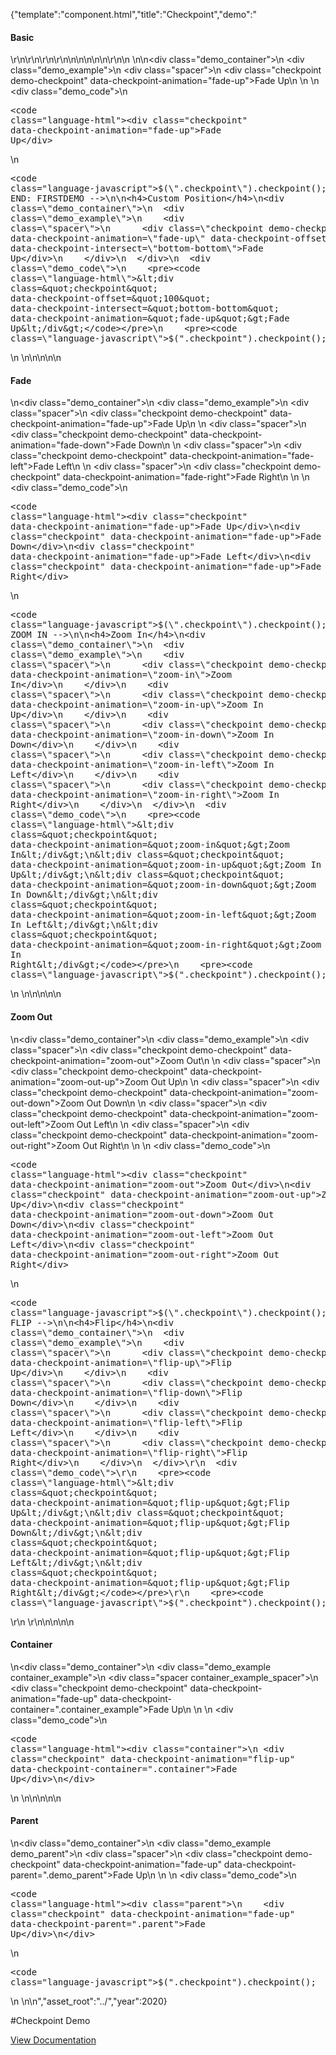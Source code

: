 {"template":"component.html","title":"Checkpoint","demo":"<h4>Basic</h4>\r\n\r\n<!-- START: FIRSTDEMO -->\r\n\r\n<style>\n  .check_container { background: #f9f9f9; overflow: hidden; }\n  .spacer { margin: 100px auto; border: 1px solid #eee; border-radius: 3px; height: 202px; width: 302px; }\n  .checkpoint { background: #00bcd4; border-radius: 3px; color: #fff; height: 200px; line-height: 200px; margin: 0 auto; text-align: center; width: 300px; }\n\n  @media screen and (min-width: 980px) {\n    .spacer { margin: 200px auto; }\n  }\n\n  @media screen and (min-width: 1220px) {\n    .spacer { margin: 300px auto; }\n  }\n\n  .marker {\n    position: fixed;\n    /*top: 50%;*/\n    right: 0;\n    left: 0;\n\n    width: 100%;\n    height: 1px;\n\n    background: red;\n    opacity: 0.2;\n  }\n\n  .container_example { padding: 100px 0; }\n  .container_example_spacer { margin: 0 auto; }\n\n  @media screen and (min-width: 980px) {\n    .container_example { padding: 200px 0; }\n    .container_example_spacer { margin: 0 auto; }\n  }\n\n  @media screen and (min-width: 1220px) {\n    .container_example { padding: 300px 0; }\n    .container_example_spacer { margin: 0 auto; }\n  }\n\n  .demo_parent {\n    position: relative;\n    height: 300px;\n    background: #eee;\n    overflow-y: scroll;\n  }\n  .demo_parent .spacer {\n    margin-top: 500px;\n  }\n</style>\n\n<!-- <div class=\"marker\" style=\"top: 100px;\"></div>\n<div class=\"marker\" style=\"top: 50%;\"></div>\n<div class=\"marker\" style=\"bottom: 100px;\"></div> -->\n\n<script>\nFormstone.Ready(function() {\n  // $(\".checkpoint\").on(\"activate.checkpoint\", function() {\n  //   console.log(\"activate\", this);\n  // }).on(\"deactivate.checkpoint\", function() {\n  //   console.log(\"deactivate\", this);\n  // });\n\n  $(\".demo-checkpoint\").checkpoint({\n    // offset: -50,\n    intersect: 'middle-top',\n    reverse: true\n  });\n\n  $(\"body\").find(\".js-demo_tabs\").on(\"update.tabs\", function() {\n    $(\".demo-checkpoint\").checkpoint(\"resize\");\n  });\n});\n</script>\n\r\n\n  <!-- <div class=\"spacer\">\n    <div class=\"checkpoint demo-checkpoint\" data-checkpoint-options='{\"offset\":-100,\"intersect\":\"top-top\"}' data-checkpoint-animation=\"fade-up\">Target</div>\n  </div>\n  <div class=\"spacer\">\n    <div class=\"checkpoint demo-checkpoint\" data-checkpoint-options='{\"offset\":0,\"intersect\":\"middle-middle\"}' data-checkpoint-animation=\"fade-up\">Target</div>\n  </div>\n  <div class=\"spacer\">\n    <div class=\"checkpoint demo-checkpoint\" data-checkpoint-options='{\"offset\":100,\"intersect\":\"bottom-bottom\"}' data-checkpoint-animation=\"fade-up\">Target</div>\n  </div>\n  <div class=\"check_container\">\n    <div class=\"spacer\">\n      <div class=\"checkpoint demo-checkpoint\" data-checkpoint-options='{\"offset\":100,\"intersect\":\"bottom-bottom\"}' data-checkpoint-animation=\"fade-up\" data-checkpoint-container=\".check_container\">Target</div>\n    </div>\n  </div> -->\n\n<div class=\"demo_container\">\n  <div class=\"demo_example\">\n    <div class=\"spacer\">\n      <div class=\"checkpoint demo-checkpoint\" data-checkpoint-animation=\"fade-up\">Fade Up</div>\n    </div>\n  </div>\n  <div class=\"demo_code\">\n    <pre><code class=\"language-html\">&lt;div class=&quot;checkpoint&quot; data-checkpoint-animation=&quot;fade-up&quot;&gt;Fade Up&lt;/div&gt;</code></pre>\n    <pre><code class=\"language-javascript\">$(\".checkpoint\").checkpoint();</code></pre>\n  </div>\n</div>\n\n<!-- END: FIRSTDEMO -->\n\n<h4>Custom Position</h4>\n<div class=\"demo_container\">\n  <div class=\"demo_example\">\n    <div class=\"spacer\">\n      <div class=\"checkpoint demo-checkpoint\" data-checkpoint-animation=\"fade-up\" data-checkpoint-offset=\"100\" data-checkpoint-intersect=\"bottom-bottom\">Fade Up</div>\n    </div>\n  </div>\n  <div class=\"demo_code\">\n    <pre><code class=\"language-html\">&lt;div class=&quot;checkpoint&quot; data-checkpoint-offset=&quot;100&quot; data-checkpoint-intersect=&quot;bottom-bottom&quot; data-checkpoint-animation=&quot;fade-up&quot;&gt;Fade Up&lt;/div&gt;</code></pre>\n    <pre><code class=\"language-javascript\">$(\".checkpoint\").checkpoint();</code></pre>\n  </div>\n</div>\n\n<!-- FADE -->\n\n<h4>Fade</h4>\n<div class=\"demo_container\">\n  <div class=\"demo_example\">\n    <div class=\"spacer\">\n      <div class=\"checkpoint demo-checkpoint\" data-checkpoint-animation=\"fade-up\">Fade Up</div>\n    </div>\n    <div class=\"spacer\">\n      <div class=\"checkpoint demo-checkpoint\" data-checkpoint-animation=\"fade-down\">Fade Down</div>\n    </div>\n    <div class=\"spacer\">\n      <div class=\"checkpoint demo-checkpoint\" data-checkpoint-animation=\"fade-left\">Fade Left</div>\n    </div>\n    <div class=\"spacer\">\n      <div class=\"checkpoint demo-checkpoint\" data-checkpoint-animation=\"fade-right\">Fade Right</div>\n    </div>\n  </div>\n  <div class=\"demo_code\">\n    <pre><code class=\"language-html\">&lt;div class=&quot;checkpoint&quot; data-checkpoint-animation=&quot;fade-up&quot;&gt;Fade Up&lt;/div&gt;\n&lt;div class=&quot;checkpoint&quot; data-checkpoint-animation=&quot;fade-up&quot;&gt;Fade Down&lt;/div&gt;\n&lt;div class=&quot;checkpoint&quot; data-checkpoint-animation=&quot;fade-up&quot;&gt;Fade Left&lt;/div&gt;\n&lt;div class=&quot;checkpoint&quot; data-checkpoint-animation=&quot;fade-up&quot;&gt;Fade Right&lt;/div&gt;</code></pre>\n    <pre><code class=\"language-javascript\">$(\".checkpoint\").checkpoint();</code></pre>\n  </div>\n</div>\n\n<!-- ZOOM IN -->\n\n<h4>Zoom In</h4>\n<div class=\"demo_container\">\n  <div class=\"demo_example\">\n    <div class=\"spacer\">\n      <div class=\"checkpoint demo-checkpoint\" data-checkpoint-animation=\"zoom-in\">Zoom In</div>\n    </div>\n    <div class=\"spacer\">\n      <div class=\"checkpoint demo-checkpoint\" data-checkpoint-animation=\"zoom-in-up\">Zoom In Up</div>\n    </div>\n    <div class=\"spacer\">\n      <div class=\"checkpoint demo-checkpoint\" data-checkpoint-animation=\"zoom-in-down\">Zoom In Down</div>\n    </div>\n    <div class=\"spacer\">\n      <div class=\"checkpoint demo-checkpoint\" data-checkpoint-animation=\"zoom-in-left\">Zoom In Left</div>\n    </div>\n    <div class=\"spacer\">\n      <div class=\"checkpoint demo-checkpoint\" data-checkpoint-animation=\"zoom-in-right\">Zoom In Right</div>\n    </div>\n  </div>\n  <div class=\"demo_code\">\n    <pre><code class=\"language-html\">&lt;div class=&quot;checkpoint&quot; data-checkpoint-animation=&quot;zoom-in&quot;&gt;Zoom In&lt;/div&gt;\n&lt;div class=&quot;checkpoint&quot; data-checkpoint-animation=&quot;zoom-in-up&quot;&gt;Zoom In Up&lt;/div&gt;\n&lt;div class=&quot;checkpoint&quot; data-checkpoint-animation=&quot;zoom-in-down&quot;&gt;Zoom In Down&lt;/div&gt;\n&lt;div class=&quot;checkpoint&quot; data-checkpoint-animation=&quot;zoom-in-left&quot;&gt;Zoom In Left&lt;/div&gt;\n&lt;div class=&quot;checkpoint&quot; data-checkpoint-animation=&quot;zoom-in-right&quot;&gt;Zoom In Right&lt;/div&gt;</code></pre>\n    <pre><code class=\"language-javascript\">$(\".checkpoint\").checkpoint();</code></pre>\n  </div>\n</div>\n\n<!-- ZOOM OUT -->\n\n<h4>Zoom Out</h4>\n<div class=\"demo_container\">\n  <div class=\"demo_example\">\n    <div class=\"spacer\">\n      <div class=\"checkpoint demo-checkpoint\" data-checkpoint-animation=\"zoom-out\">Zoom Out</div>\n    </div>\n    <div class=\"spacer\">\n      <div class=\"checkpoint demo-checkpoint\" data-checkpoint-animation=\"zoom-out-up\">Zoom Out Up</div>\n    </div>\n    <div class=\"spacer\">\n      <div class=\"checkpoint demo-checkpoint\" data-checkpoint-animation=\"zoom-out-down\">Zoom Out Down</div>\n    </div>\n    <div class=\"spacer\">\n      <div class=\"checkpoint demo-checkpoint\" data-checkpoint-animation=\"zoom-out-left\">Zoom Out Left</div>\n    </div>\n    <div class=\"spacer\">\n      <div class=\"checkpoint demo-checkpoint\" data-checkpoint-animation=\"zoom-out-right\">Zoom Out Right</div>\n    </div>\n  </div>\n  <div class=\"demo_code\">\n    <pre><code class=\"language-html\">&lt;div class=&quot;checkpoint&quot; data-checkpoint-animation=&quot;zoom-out&quot;&gt;Zoom Out&lt;/div&gt;\n&lt;div class=&quot;checkpoint&quot; data-checkpoint-animation=&quot;zoom-out-up&quot;&gt;Zoom Out Up&lt;/div&gt;\n&lt;div class=&quot;checkpoint&quot; data-checkpoint-animation=&quot;zoom-out-down&quot;&gt;Zoom Out Down&lt;/div&gt;\n&lt;div class=&quot;checkpoint&quot; data-checkpoint-animation=&quot;zoom-out-left&quot;&gt;Zoom Out Left&lt;/div&gt;\n&lt;div class=&quot;checkpoint&quot; data-checkpoint-animation=&quot;zoom-out-right&quot;&gt;Zoom Out Right&lt;/div&gt;</code></pre>\n    <pre><code class=\"language-javascript\">$(\".checkpoint\").checkpoint();</code></pre>\n  </div>\n</div>\n\n<!-- FLIP -->\n\n<h4>Flip</h4>\n<div class=\"demo_container\">\n  <div class=\"demo_example\">\n    <div class=\"spacer\">\n      <div class=\"checkpoint demo-checkpoint\" data-checkpoint-animation=\"flip-up\">Flip Up</div>\n    </div>\n    <div class=\"spacer\">\n      <div class=\"checkpoint demo-checkpoint\" data-checkpoint-animation=\"flip-down\">Flip Down</div>\n    </div>\n    <div class=\"spacer\">\n      <div class=\"checkpoint demo-checkpoint\" data-checkpoint-animation=\"flip-left\">Flip Left</div>\n    </div>\n    <div class=\"spacer\">\n      <div class=\"checkpoint demo-checkpoint\" data-checkpoint-animation=\"flip-right\">Flip Right</div>\n    </div>\n  </div>\r\n  <div class=\"demo_code\">\r\n    <pre><code class=\"language-html\">&lt;div class=&quot;checkpoint&quot; data-checkpoint-animation=&quot;flip-up&quot;&gt;Flip Up&lt;/div&gt;\n&lt;div class=&quot;checkpoint&quot; data-checkpoint-animation=&quot;flip-up&quot;&gt;Flip Down&lt;/div&gt;\n&lt;div class=&quot;checkpoint&quot; data-checkpoint-animation=&quot;flip-up&quot;&gt;Flip Left&lt;/div&gt;\n&lt;div class=&quot;checkpoint&quot; data-checkpoint-animation=&quot;flip-up&quot;&gt;Flip Right&lt;/div&gt;</code></pre>\r\n    <pre><code class=\"language-javascript\">$(\".checkpoint\").checkpoint();</code></pre>\r\n  </div>\r\n</div>\n\n<!-- Container -->\n\n<h4>Container</h4>\n<div class=\"demo_container\">\n  <div class=\"demo_example container_example\">\n    <div class=\"spacer container_example_spacer\">\n      <div class=\"checkpoint demo-checkpoint\" data-checkpoint-animation=\"fade-up\" data-checkpoint-container=\".container_example\">Fade Up</div>\n    </div>\n  </div>\n  <div class=\"demo_code\">\n    <pre><code class=\"language-html\">&lt;div class=&quot;container&quot;&gt;\n&Tab;&lt;div class=&quot;checkpoint&quot; data-checkpoint-animation=&quot;flip-up&quot; data-checkpoint-container=&quot;.container&quot;&gt;Fade Up&lt;/div&gt;\n&lt;/div&gt;</code></pre>\n  </div>\n</div>\n\n<!-- Parent -->\n\n<h4>Parent</h4>\n<div class=\"demo_container\">\n  <div class=\"demo_example demo_parent\">\n    <div class=\"spacer\">\n      <div class=\"checkpoint demo-checkpoint\" data-checkpoint-animation=\"fade-up\" data-checkpoint-parent=\".demo_parent\">Fade Up</div>\n    </div>\n  </div>\n  <div class=\"demo_code\">\n    <pre><code class=\"language-html\">&lt;div class=&quot;parent&quot;&gt;\n&Tab;&lt;div class=&quot;checkpoint&quot; data-checkpoint-animation=&quot;fade-up&quot; data-checkpoint-parent=&quot;.parent&quot;&gt;Fade Up&lt;/div&gt;\n&lt;/div&gt;</code></pre>\n    <pre><code class=\"language-javascript\">$(\".checkpoint\").checkpoint();</code></pre>\n  </div>\n</div>\n","asset_root":"../","year":2020}

 #Checkpoint Demo
<p class="back_link"><a href="https://formstone.it/components/checkpoint">View Documentation</a></p>